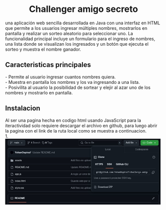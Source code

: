 <h1 align="center">
  Challenger amigo secreto
</h1>
una aplicación web sencilla desarrollada en Java con una interfaz en HTML que permite a los usuarios ingresar múltiples nombres, mostrarlos en pantalla y realizar un sorteo aleatorio para seleccionar uno. La funcionalidad principal incluye un formulario para el ingreso de nombres, una lista donde se visualizan los ingresados y un botón que ejecuta el sorteo y muestra el nombre ganador.

<h2>
  Caracteristicas principales
</h2>
- Permite al usuario ingresar cuantos nombres quiera.<br>
- Muestra en pantalla los nombres y los va ingresando a una lista.<br>
- Posivilita al usuario la posibilidad de sortear y elejir al azar uno de los nombres y mostrarlo en pantalla.

<h2>
  Instalacion
</h2>
Al ser una pagina hecha en codigo html usando JavaScript para la iteractividad solo requiere descargar el archivo en github, para luego abrir la pagina con el link de la ruta local como se muestra a continuacion.<br>
1.
<img src="assets/imagen descarga archivo zip.jpeg" alt="imagen1" width="500">
